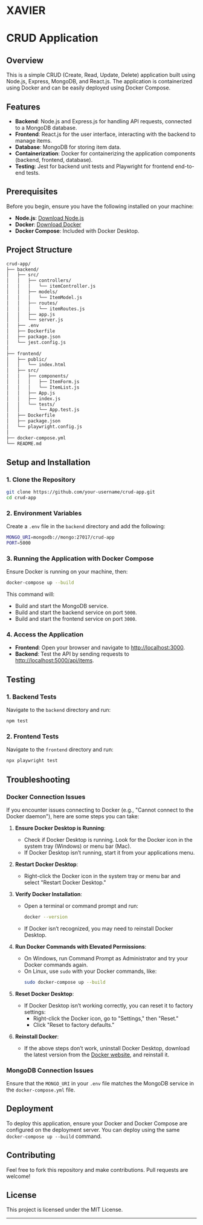 # XAVIER

# CRUD Application

## Overview

This is a simple CRUD (Create, Read, Update, Delete) application built using Node.js, Express, MongoDB, and React.js. The application is containerized using Docker and can be easily deployed using Docker Compose.

## Features

- **Backend**: Node.js and Express.js for handling API requests, connected to a MongoDB database.
- **Frontend**: React.js for the user interface, interacting with the backend to manage items.
- **Database**: MongoDB for storing item data.
- **Containerization**: Docker for containerizing the application components (backend, frontend, database).
- **Testing**: Jest for backend unit tests and Playwright for frontend end-to-end tests.

## Prerequisites

Before you begin, ensure you have the following installed on your machine:

- **Node.js**: [Download Node.js](https://nodejs.org/)
- **Docker**: [Download Docker](https://www.docker.com/products/docker-desktop)
- **Docker Compose**: Included with Docker Desktop.

## Project Structure

```bash
crud-app/
├── backend/
│   ├── src/
│   │   ├── controllers/
│   │   │   └── itemController.js
│   │   ├── models/
│   │   │   └── ItemModel.js
│   │   ├── routes/
│   │   │   └── itemRoutes.js
│   │   ├── app.js
│   │   └── server.js
│   ├── .env
│   ├── Dockerfile
│   ├── package.json
│   └── jest.config.js
│
├── frontend/
│   ├── public/
│   │   └── index.html
│   ├── src/
│   │   ├── components/
│   │   │   ├── ItemForm.js
│   │   │   └── ItemList.js
│   │   ├── App.js
│   │   ├── index.js
│   │   └── tests/
│   │       └── App.test.js
│   ├── Dockerfile
│   ├── package.json
│   └── playwright.config.js
│
├── docker-compose.yml
└── README.md
```

## Setup and Installation

### 1. Clone the Repository

```bash
git clone https://github.com/your-username/crud-app.git
cd crud-app
```

### 2. Environment Variables

Create a `.env` file in the `backend` directory and add the following:

```bash
MONGO_URI=mongodb://mongo:27017/crud-app
PORT=5000
```

### 3. Running the Application with Docker Compose

Ensure Docker is running on your machine, then:

```bash
docker-compose up --build
```

This command will:

- Build and start the MongoDB service.
- Build and start the backend service on port `5000`.
- Build and start the frontend service on port `3000`.

### 4. Access the Application

- **Frontend**: Open your browser and navigate to [http://localhost:3000](http://localhost:3000).
- **Backend**: Test the API by sending requests to [http://localhost:5000/api/items](http://localhost:5000/api/items).

## Testing

### 1. Backend Tests

Navigate to the `backend` directory and run:

```bash
npm test
```

### 2. Frontend Tests

Navigate to the `frontend` directory and run:

```bash
npx playwright test
```

## Troubleshooting

### Docker Connection Issues

If you encounter issues connecting to Docker (e.g., "Cannot connect to the Docker daemon"), here are some steps you can take:

1. **Ensure Docker Desktop is Running**:
   - Check if Docker Desktop is running. Look for the Docker icon in the system tray (Windows) or menu bar (Mac).
   - If Docker Desktop isn’t running, start it from your applications menu.

2. **Restart Docker Desktop**:
   - Right-click the Docker icon in the system tray or menu bar and select "Restart Docker Desktop."

3. **Verify Docker Installation**:
   - Open a terminal or command prompt and run:
     ```bash
     docker --version
     ```
   - If Docker isn’t recognized, you may need to reinstall Docker Desktop.

4. **Run Docker Commands with Elevated Permissions**:
   - On Windows, run Command Prompt as Administrator and try your Docker commands again.
   - On Linux, use `sudo` with your Docker commands, like:
     ```bash
     sudo docker-compose up --build
     ```

5. **Reset Docker Desktop**:
   - If Docker Desktop isn’t working correctly, you can reset it to factory settings:
     - Right-click the Docker icon, go to "Settings," then "Reset."
     - Click "Reset to factory defaults."

6. **Reinstall Docker**:
   - If the above steps don’t work, uninstall Docker Desktop, download the latest version from the [Docker website](https://www.docker.com/products/docker-desktop), and reinstall it.

### MongoDB Connection Issues

Ensure that the `MONGO_URI` in your `.env` file matches the MongoDB service in the `docker-compose.yml` file.

## Deployment

To deploy this application, ensure your Docker and Docker Compose are configured on the deployment server. You can deploy using the same `docker-compose up --build` command.

## Contributing

Feel free to fork this repository and make contributions. Pull requests are welcome!

## License

This project is licensed under the MIT License.

---
